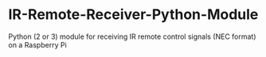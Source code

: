 # IR-Remote-Receiver-Python-Module
Python (2 or 3) module for receiving IR remote control signals (NEC format) on a Raspberry Pi
